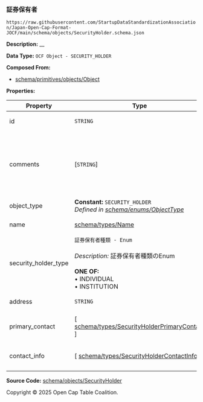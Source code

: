 ### 証券保有者

`https://raw.githubusercontent.com/StartupDataStandardizationAssociation/Japan-Open-Cap-Format-JOCF/main/schema/objects/SecurityHolder.schema.json`

**Description:** __

**Data Type:** `OCF Object - SECURITY_HOLDER`

**Composed From:**

- [schema/primitives/objects/Object](../primitives/objects/Object.md)

**Properties:**

| Property             | Type                                                                                                                      | Description                         | Required   |
| -------------------- | ------------------------------------------------------------------------------------------------------------------------- | ----------------------------------- | ---------- |
| id                   | `STRING`                                                                                                                  | 証券保有者のID                            | `REQUIRED` |
| comments             | [`STRING`]                                                                                                                | オブジェクトに関連して保存されている構造化されていないテキストコメント | -          |
| object_type          | **Constant:** `SECURITY_HOLDER`</br>_Defined in [schema/enums/ObjectType](../enums/ObjectType.md)_                        | Object type field                   | `REQUIRED` |
| name                 | [schema/types/Name](../types/Name.md)                                                                                     | 証券保有者の名前                            | `REQUIRED` |
| security_holder_type | `証券保有者種類 - Enum`</br></br>_Description:_ 証券保有者種類のEnum</br></br>**ONE OF:** </br>&bull; INDIVIDUAL </br>&bull; INSTITUTION | 証券保有者の種類                            | -          |
| address              | `STRING`                                                                                                                  | 証券保有者の住所                            | -          |
| primary_contact      | [ [schema/types/SecurityHolderPrimaryContact](../types/SecurityHolderPrimaryContact.md) ]                                 | 組織証券保有者の連絡先                         | -          |
| contact_info         | [ [schema/types/SecurityHolderContactInfo](../types/SecurityHolderContactInfo.md) ]                                       | 個人証券保有者の連絡先                         | -          |

**Source Code:** [schema/objects/SecurityHolder](../../../../schema/objects/SecurityHolder.schema.json)

Copyright © 2025 Open Cap Table Coalition.
